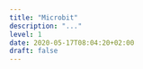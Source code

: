 ```yaml
---
title: "Microbit"
description: "..."
level: 1
date: 2020-05-17T08:04:20+02:00
draft: false
---
```


